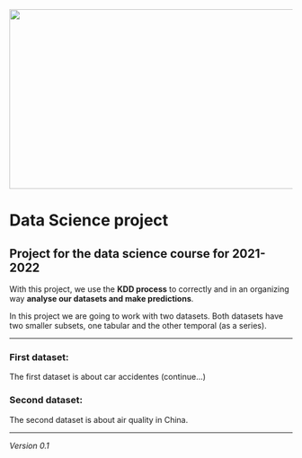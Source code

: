 <img src="https://user-images.githubusercontent.com/11770916/144721887-aad5fd65-399a-47cc-b061-cb7bf8fc9278.png" width="640" height="320">

# Data Science project

## Project for the data science course for 2021-2022

With this project, we use the **KDD process** to correctly and in an organizing way **analyse our datasets and make predictions**.

In this project we are going to work with two datasets. Both datasets have two smaller subsets, one tabular and the other temporal (as a series).

---

### First dataset:

The first dataset is about car accidentes (continue...)

### Second dataset:

The second dataset is about air quality in China.


---

*Version 0.1*
